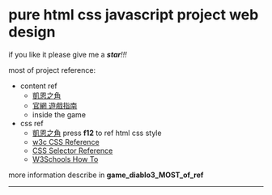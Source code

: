<!-- Headings -->

# pure html css javascript project web design

if you like it please give me a _**star**!!!_

most of project reference:

- content ref
  - [凱恩之角](http://d.163.com "凱恩之角")
  - [官網 遊戲指南](https://tw.diablo3.com/zh/game/ "Diablo3 official tw")
  - inside the game
- css ref
  - [凱恩之角](http://d.163.com "凱恩之角") press **f12** to ref html css style
  - [w3c CSS Reference](https://www.w3schools.com/cssref/ "CSS Reference")
  - [CSS Selector Reference](https://www.w3schools.com/cssref/css_selectors.asp)
  - [W3Schools How To](https://www.w3schools.com/howto/default.asp "W3Schools How To")

more information describe in **game_diablo3_MOST_of_ref**

---
